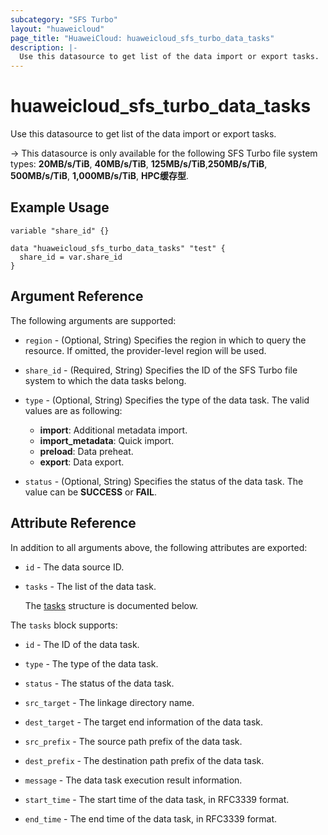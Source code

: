 ```yaml
---
subcategory: "SFS Turbo"
layout: "huaweicloud"
page_title: "HuaweiCloud: huaweicloud_sfs_turbo_data_tasks"
description: |-
  Use this datasource to get list of the data import or export tasks.
---
```


# huaweicloud_sfs_turbo_data_tasks

Use this datasource to get list of the data import or export tasks.

-> This datasource is only available for the following SFS Turbo file system types:
  **20MB/s/TiB**, **40MB/s/TiB**, **125MB/s/TiB**,**250MB/s/TiB**, **500MB/s/TiB**, **1,000MB/s/TiB**, **HPC缓存型**.

## Example Usage

```hcl
variable "share_id" {}

data "huaweicloud_sfs_turbo_data_tasks" "test" {
  share_id = var.share_id
}
```

## Argument Reference

The following arguments are supported:

* `region` - (Optional, String) Specifies the region in which to query the resource.
  If omitted, the provider-level region will be used.

* `share_id` - (Required, String) Specifies the ID of the SFS Turbo file system to which the data tasks belong.

* `type` - (Optional, String) Specifies the type of the data task.
  The valid values are as following:
  + **import**: Additional metadata import.
  + **import_metadata**: Quick import.
  + **preload**: Data preheat.
  + **export**: Data export.

* `status` - (Optional, String) Specifies the status of the data task.
  The value can be **SUCCESS** or **FAIL**.

## Attribute Reference

In addition to all arguments above, the following attributes are exported:

* `id` - The data source ID.

* `tasks` - The list of the data task.

  The [tasks](#tasks_struct) structure is documented below.

<a name="tasks_struct"></a>
The `tasks` block supports:

* `id` - The ID of the data task.

* `type` - The type of the data task.

* `status` - The status of the data task.

* `src_target` - The linkage directory name.

* `dest_target` - The target end information of the data task.

* `src_prefix` - The source path prefix of the data task.

* `dest_prefix` - The destination path prefix of the data task.

* `message` - The data task execution result information.

* `start_time` - The start time of the data task, in RFC3339 format.

* `end_time` - The end time of the data task, in RFC3339 format.
